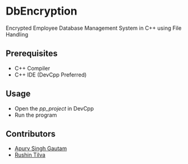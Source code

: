 # DbEncryption

Encrypted Employee Database Management System in C++ using File Handling

## Prerequisites
- C++ Compiler
- C++ IDE (DevCpp Preferred)

## Usage
- Open the *pp_project* in DevCpp
- Run the program

## Contributors
- [Apurv Singh Gautam](https://github.com/apurvsinghgautam)
- [Rushin Tilva](https://github.com/rushintilva)
